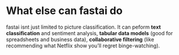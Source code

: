 # What else can fastai do
fastai isnt just limited to picture classification. It can peform **text classification** and sentiment analysis, **tabular data models** (good for spreadsheets and business data), **collaborative filtering** (like recommending what Netflix show you’ll regret binge-watching).
